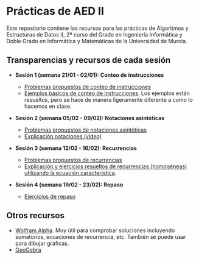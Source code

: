 # Prácticas de AED II

Este repositorio contiene los recursos para las prácticas de 
Algoritmos y Estructuras de Datos II, 2º curso del Grado en Ingeniería Informática y Doble Grado en Informática y Matemáticas de la Universidad de Murcia.


## Transparencias y recursos de cada sesión

* **Sesión 1 (semana 21/01 - 02/01): Conteo de instrucciones**
   
  - [Problemas propuestos de conteo de instrucciones](sesiones/sesion1-problemas-conteo-instrucciones.pdf)
  - [Ejemplos básicos de conteo de instrucciones](https://www.cs.princeton.edu/courses/archive/spring23/cos226/precepts/Analysis_worked_examples.pdf). Los ejemplos están resueltos, pero se hace de manera ligeramente diferente a como lo hacemos en clase. 

* **Sesión 2 (semana 05/02 - 09/02): Notaciones asintóticas**

  - [Problemas propuestos de notaciones asintóticas](sesiones/sesion2-notaciones-asintoticas.pdf)
  - [Explicación notaciones (vídeo)](https://www.youtube.com/watch?v=k-BVLx3oh1g&list=PLbyW0t9gkXg0NtX6IYCwQjxDD8yvcS1pX&index=3)

* **Sesión 3 (semana 12/02 - 16/02): Recurrencias**

  - [Problemas propuestos de recurrencias](sesiones/sesion3-recurrencias.pdf)
  - [Explicación y ejercicios resueltos de recurrencias (homogéneas) utilizando la ecuación característica](https://discrete.openmathbooks.org/dmoi3/sec_recurrence.html). 

* **Sesión 4 (semana 19/02 - 23/02): Repaso**

  - [Ejercicios de repaso](sesiones/sesion4-repaso.pdf)

## Otros recursos

 - [Wolfram Alpha](https://www.wolframalpha.com/). Muy útil para comprobar soluciones incluyendo sumatorios, ecuaciones de recurrencia, etc. También se puede usar para dibujar gráficas.
 - [GeoGebra](https://www.geogebra.org/)
